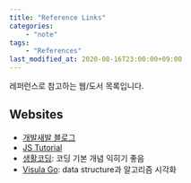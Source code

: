 ```yaml
---
title: "Reference Links"
categories: 
    - "note"
tags:
    - "References"
last_modified_at: 2020-08-16T23:00:00+09:00
---
```

레퍼런스로 참고하는 웹/도서 목록입니다.

## Websites
- [개발새발 블로그](https://gbsb.tistory.com/410) 
- [JS Tutorial](https://www.w3schools.com/js/js_intro.asp)
- [생활코딩](https://www.youtube.com/channel/UCvc8kv-i5fvFTJBFAk6n1SA): 코딩 기본 개념 익히기 좋음
- [Visula Go](https://visualgo.net/en): data structure과 알고리즘 시각화